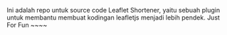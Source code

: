 Ini adalah repo untuk source code Leaflet Shortener, yaitu sebuah plugin untuk membantu membuat kodingan leafletjs menjadi lebih pendek.
Just For Fun ~~~~

